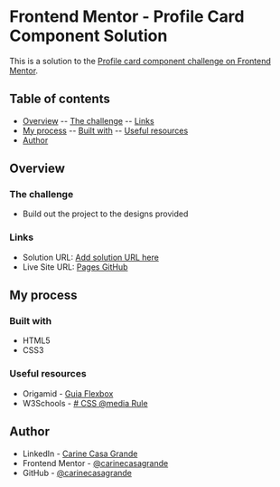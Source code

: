 
# Frontend Mentor - Profile Card Component Solution

This is a solution to the [Profile card component challenge on Frontend Mentor](https://www.frontendmentor.io/challenges/profile-card-component-cfArpWshJ). 

## Table of contents
-  [Overview](#overview)
--  [The challenge](#the-challenge)
--  [Links](#links)
-  [My process](#my-process)
--  [Built with](#built-with)
--  [Useful resources](#useful-resources)
-  [Author](#author)

## Overview

### The challenge
- Build out the project to the designs provided

### Links
- Solution URL: [Add solution URL here](https://your-solution-url.com)
- Live Site URL: [Pages GitHub](https://carinecasagrande.github.io/profile-card-component/)

## My process

### Built with
- HTML5
- CSS3

### Useful resources
  - Origamid - [Guia Flexbox](https://origamid.com/projetos/flexbox-guia-completo/)
  - W3Schools - [# CSS  @media  Rule](https://www.w3schools.com/cssref/css3_pr_mediaquery.asp)

## Author
- LinkedIn - [Carine Casa Grande](https://www.linkedin.com/in/carinecasagrande/)
- Frontend Mentor - [@carinecasagrande](https://www.frontendmentor.io/profile/carinecasagrande)
- GitHub - [@carinecasagrande](https://github.com/carinecasagrande)